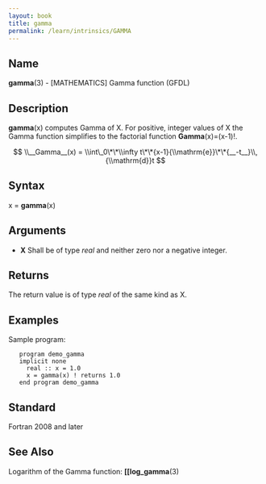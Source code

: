 ```yaml
---
layout: book
title: gamma
permalink: /learn/intrinsics/GAMMA
---
```

## __Name__

__gamma__(3) - \[MATHEMATICS\] Gamma function
(GFDL)

## __Description__

__gamma__(x) computes Gamma of X. For positive, integer values of X the
Gamma function simplifies to the factorial function
__Gamma__(x)=(x-1)\!.

$$ \\__Gamma__(x) = \\int\_0\*\*\\infty
t\*\*{x-1}{\\mathrm{e}}\*\*{__-t__}\\,{\\mathrm{d}}t $$

## __Syntax__

x = __gamma__(x)

## __Arguments__

  - __X__
    Shall be of type _real_ and neither zero nor a negative integer.

## __Returns__

The return value is of type _real_ of the same kind as X.

## __Examples__

Sample program:

```
   program demo_gamma
   implicit none
     real :: x = 1.0
     x = gamma(x) ! returns 1.0
   end program demo_gamma
```

## __Standard__

Fortran 2008 and later

## __See Also__

Logarithm of the Gamma function: __\[\[log\_gamma__(3)
